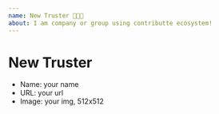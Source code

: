```yaml
---
name: New Truster 👨🏻‍💻
about: I am company or group using contributte ecosystem!
---
```


# New Truster

- Name: your name
- URL: your url
- Image: your img, 512x512

<!-- Describe more -->
